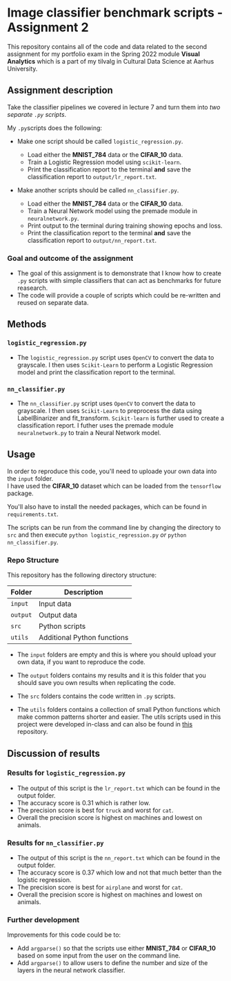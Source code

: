 # Image classifier benchmark scripts - Assignment 2
This repository contains all of the code and data related to the second assignment for my portfolio exam in the Spring 2022 module **Visual Analytics** which is a part of my tilvalg in Cultural Data Science at Aarhus University.  

## Assignment description 
Take the classifier pipelines we covered in lecture 7 and turn them into *two separate ```.py``` scripts*.  

My ```.py```scripts does the following:

- Make one script should be called ```logistic_regression.py```.
  - Load either the **MNIST_784** data or the **CIFAR_10** data.
  - Train a Logistic Regression model using ```scikit-learn```.
  - Print the classification report to the terminal **and** save the classification report to ```output/lr_report.txt```.  
 
- Make another scripts should be called ```nn_classifier.py```. 
  - Load either the **MNIST_784** data or the **CIFAR_10** data.
  - Train a Neural Network model using the premade module in ```neuralnetwork.py```.
  - Print output to the terminal during training showing epochs and loss.
  - Print the classification report to the terminal **and** save the classification report to ```output/nn_report.txt```.


### Goal and outcome of the assignment
- The goal of this assignment is to demonstrate that I know how to create ```.py``` scripts with simple classifiers that can act as benchmarks for future reasearch.
- The code will provide a couple of scripts which could be re-written and reused on separate data.


## Methods  
### ```logistic_regression.py```
- The ```logistic_regression.py``` script uses ```OpenCV``` to convert the data to grayscale. I then uses ```Scikit-Learn``` to perform a Logistic Regression model and print the classification report to the terminal.

### ```nn_classifier.py```
- The ```nn_classifier.py``` script uses ```OpenCV``` to convert the data to grayscale. I then uses ```Scikit-Learn``` to preprocess the data using LabelBinarizer and fit_transform. ```Scikit-learn``` is further used to create a classification report. I futher uses the premade module ```neuralnetwork.py``` to train a Neural Network model. 


## Usage    
In order to reproduce this code, you'll need to uploade your own data into the ```input``` folder.  
I have used the **CIFAR_10** dataset which can be loaded from the ```tensorflow``` package.    

You'll also have to install the needed packages, which can be found in ```requirements.txt```.    

The scripts can be run from the command line by changing the directory to ```src``` and then execute ```python logistic_regression.py``` *or* ```python nn_classifier.py```.  


### Repo Structure  
This repository has the following directory structure:  

| **Folder** | **Description** |
| ----------- | ----------- |
| ```input``` | Input data |
| ```output``` | Output data |
| ```src``` | Python scripts |
| ```utils``` | Additional Python functions |


- The ```input``` folders are empty and this is where you should upload your own data, if you want to reproduce the code. 

- The ```output``` folders contains my results and it is this folder that you should save you own results when replicating the code. 

- The ```src``` folders contains the code written in ```.py``` scripts. 

- The ```utils``` folders contains a collection of small Python functions which make common patterns shorter and easier. The utils scripts used in this project were developed in-class and can also be found in [this](https://github.com/CDS-AU-DK/cds-visual.git) repository.


## Discussion of results 
### Results for ```logistic_regression.py```  
- The output of this script is the ```lr_report.txt``` which can be found in the output folder.   
- The accuracy score is 0.31 which is rather low. 
- The precision score is best for ```truck``` and worst for ```cat```.  
- Overall the precision score is highest on machines and lowest on animals. 

### Results for ```nn_classifier.py```
- The output of this script is the ```nn_report.txt``` which can be found in the output folder. 
- The accuracy score is 0.37 which low and not that much better than the logistic regression. 
- The precision score is best for ```airplane``` and worst for ```cat```. 
- Overall the precision score is highest on machines and lowest on animals. 


### Further development 
Improvements for this code could be to: 
- Add ```argparse()``` so that the scripts use either **MNIST_784** or **CIFAR_10** based on some input from the user on the command line.
- Add ```argparse()``` to allow users to define the number and size of the layers in the neural network classifier.
